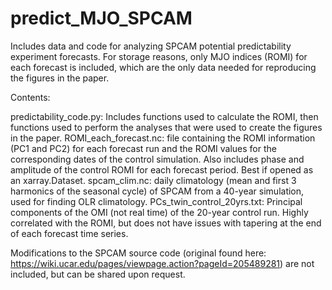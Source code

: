 # predict_MJO_SPCAM

Includes data and code for analyzing SPCAM potential predictability experiment forecasts. For storage reasons, only MJO indices (ROMI) for each forecast is included, which are the only data needed for reproducing the figures in the paper. 

Contents: 

predictability_code.py: Includes functions used to calculate the ROMI, then functions used to perform the analyses that were used to create the figures in the paper.
ROMI_each_forecast.nc: file containing the ROMI information (PC1 and PC2) for each forecast run and the ROMI values for the corresponding dates of the control simulation. Also includes phase and amplitude of the control ROMI for each forecast period. Best if opened as an xarray.Dataset.
spcam_clim.nc: daily climatology (mean and first 3 harmonics of the seasonal cycle) of SPCAM from a 40-year simulation, used for finding OLR climatology.
PCs_twin_control_20yrs.txt: Principal components of the OMI (not real time) of the 20-year control run. Highly correlated with the ROMI, but does not have issues with tapering at the end of each forecast time series.

Modifications to the SPCAM source code (original found here: https://wiki.ucar.edu/pages/viewpage.action?pageId=205489281) are not included, but can be shared upon request. 

